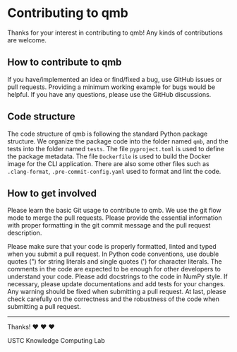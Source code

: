 # Contributing to qmb

Thanks for your interest in contributing to qmb!
Any kinds of contributions are welcome.

## How to contribute to qmb

If you have/implemented an idea or find/fixed a bug, use GitHub issues or pull requests.
Providing a minimum working example for bugs would be helpful.
If you have any questions, please use the GitHub discussions.

## Code structure

The code structure of qmb is following the standard Python package structure.
We organize the package code into the folder named `qmb`, and the tests into the folder named `tests`.
The file `pyproject.toml` is used to define the package metadata.
The file `Dockerfile` is used to build the Docker image for the CLI application.
There are also some other files such as `.clang-format`, `.pre-commit-config.yaml` used to format and lint the code.

## How to get involved

Please learn the basic Git usage to contribute to qmb.
We use the git flow mode to merge the pull requests.
Please provide the essential information with proper formatting in the git commit message and the pull request description.

Please make sure that your code is properly formatted, linted and typed when you submit a pull request.
In Python code conventions, use double quotes (") for string literals and single quotes (') for character literals.
The comments in the code are expected to be enough for other developers to understand your code.
Please add docstrings to the code in NumPy style.
If necessary, please update documentations and add tests for your changes.
Any warning should be fixed when submitting a pull request.
At last, please check carefully on the correctness and the robustness of the code when submitting a pull request.

---

Thanks! :heart: :heart: :heart:

USTC Knowledge Computing Lab
